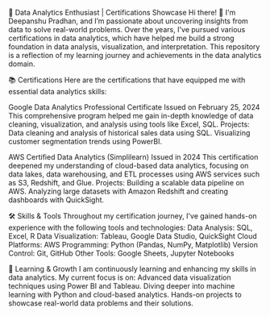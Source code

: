 🚀 Data Analytics Enthusiast | Certifications Showcase
Hi there! 👋 I'm Deepanshu Pradhan, and I’m passionate about uncovering insights from data to solve real-world problems. Over the years, I've pursued various certifications in data analytics, which have helped me build a strong foundation in data analysis, visualization, and interpretation. This repository is a reflection of my learning journey and achievements in the data analytics domain.

📚 Certifications
Here are the certifications that have equipped me with essential data analytics skills:

Google Data Analytics Professional Certificate
Issued on February 25, 2024
This comprehensive program helped me gain in-depth knowledge of data cleaning, visualization, and analysis using tools like Excel, SQL.
Projects:
Data cleaning and analysis of historical sales data using SQL.
Visualizing customer segmentation trends using PowerBI.

AWS Certified Data Analytics (Simplilearn)
Issued in 2024
This certification deepened my understanding of cloud-based data analytics, focusing on data lakes, data warehousing, and ETL processes using AWS services such as S3, Redshift, and Glue.
Projects:
Building a scalable data pipeline on AWS.
Analyzing large datasets with Amazon Redshift and creating dashboards with QuickSight.

🛠️ Skills & Tools
Throughout my certification journey, I've gained hands-on experience with the following tools and technologies:
Data Analysis: SQL, Excel, R
Data Visualization: Tableau, Google Data Studio, QuickSight
Cloud Platforms: AWS 
Programming: Python (Pandas, NumPy, Matplotlib)
Version Control: Git, GitHub
Other Tools: Google Sheets, Jupyter Notebooks

🌱 Learning & Growth
I am continuously learning and enhancing my skills in data analytics. My current focus is on:
Advanced data visualization techniques using Power BI and Tableau.
Diving deeper into machine learning with Python and cloud-based analytics.
Hands-on projects to showcase real-world data problems and their solutions.
